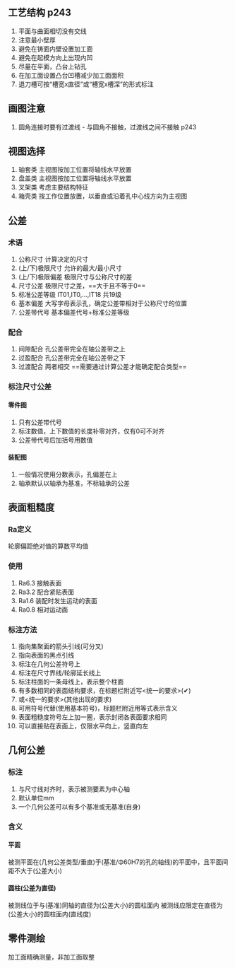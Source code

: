 ## 工艺结构 p243
1. 平面与曲面相切没有交线
2. 注意最小壁厚
3. 避免在铸面内壁设置加工面
4. 避免在起模方向上出现内凹
5. 尽量在平面，凸台上钻孔
6. 在加工面设置凸台凹槽减少加工面面积
7. 退刀槽可按“槽宽x直径”或“槽宽x槽深”的形式标注
## 画图注意
1. 圆角连接时要有过渡线 - 与圆角不接触，过渡线之间不接触 p243
## 视图选择
1. 轴套类 主视图按加工位置将轴线水平放置
2. 盘盖类 主视图按加工位置将轴线水平放置
3. 叉架类 考虑主要结构特征
4. 箱壳类 按工作位置放置，以垂直或沿着孔中心线方向为主视图
## 公差
### 术语
1. 公称尺寸 计算决定的尺寸
2. (上/下)极限尺寸 允许的最大/最小尺寸
3. (上/下)极限偏差 极限尺寸与公称尺寸的差
4. 尺寸公差 极限尺寸之差，==大于且不等于0==
5. 标准公差等级 IT01,IT0,...,IT18 共19级
6. 基本偏差 大写字母表示孔，确定公差带相对于公称尺寸的位置
7. 公差带代号 基本偏差代号+标准公差等级
### 配合
1. 间隙配合 孔公差带完全在轴公差带之上
2. 过盈配合 孔公差带完全在轴公差带之下
3. 过渡配合 两者相交
==需要通过计算公差才能确定配合类型==
### 标注尺寸公差
#### 零件图
1. 只有公差带代号
2. 标注数值，上下数值的长度补零对齐，仅有0可不对齐
3. 公差带代号后加括号用数值
#### 装配图
1. 一般情况使用分数表示，孔偏差在上
2. 轴承默认以轴承为基准，不标轴承的公差
## 表面粗糙度
### Ra定义
轮廓偏距绝对值的算数平均值
### 使用
1. Ra6.3 接触表面 
2. Ra3.2 配合紧贴表面
3. Ra1.6 装配时发生运动的表面
4. Ra0.8 相对运动面
### 标注方法
1. 指向集聚面的箭头引线(可分叉)
2. 指向表面的黑点引线
3. 标注在几何公差符号上
4. 标注在尺寸界线/轮廓延长线上
5. 标注柱面的一条母线上，表示整个柱面
6. 有多数相同的表面结构要求，在标题栏附近写<统一的要求>(✔)
7. 或<统一的要求>(其他出现的要求)
8. 可用符号代替(使用基本符号)，标题栏附近用等式表示含义
9. 表面粗糙度符号左上加一圈，表示封闭各表面要求相同
10. 可以直接贴在表面上，仅限水平向上，竖直向左
## 几何公差
### 标注
1. 与尺寸线对齐时，表示被测要素为中心轴
2. 默认单位mm
3. 一个几何公差可以有多个基准或无基准(自身)
### 含义
#### 平面
被测平面在(几何公差类型/垂直)于(基准/Φ60H7的孔的轴线)的平面中，且平面间距不大于(公差大小)
#### 圆柱(公差为直径)
被测线位于与(基准)同轴的直径为(公差大小)的圆柱面内
被测线应限定在直径为(公差大小)的圆柱面内(直线度)
## 零件测绘
加工面精确测量，非加工面取整